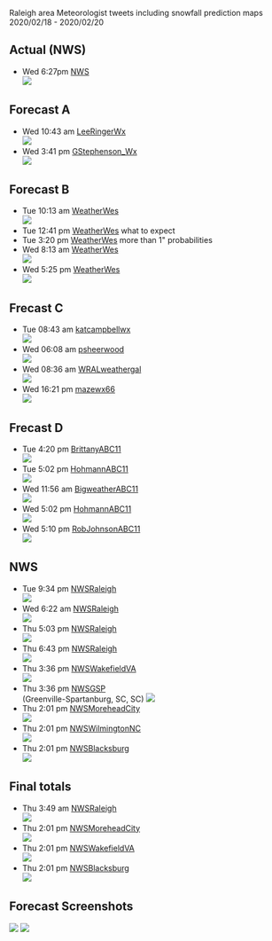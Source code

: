 Raleigh area Meteorologist tweets including snowfall prediction maps 2020/02/18 - 2020/02/20

## Actual (NWS)
* Wed 6:27pm [NWS](https://twitter.com/NWSRaleigh/status/1230639187298111488) <br>
  ![](https://raw.githubusercontent.com/rtphokie/RAHFeb2020SnowEvent/master/data/images/0220actual.png)
 
## Forecast A
* Wed 10:43 am [LeeRingerWx](https://twitter.com/LeeRingerWx/status/1230155987232993280) <br>
  ![](https://raw.githubusercontent.com/rtphokie/RAHFeb2020SnowEvent/master/data/images/0219LeeRingerWx.jpeg)
* Wed 3:41 pm [GStephenson_Wx](https://twitter.com/GStephenson_Wx/status/1230230842947055617) <br>
  ![](https://raw.githubusercontent.com/rtphokie/RAHFeb2020SnowEvent/master/data/images/0219GStephenson_Wx.jpeg)
  
## Forecast B
* Tue 10:13 am [WeatherWes](https://twitter.com/WeatherWes/status/1229785935132446720) <br>
  ![](https://raw.githubusercontent.com/rtphokie/RAHFeb2020SnowEvent/master/data/images/0218WeatherWes.jpeg)
* Tue 12:41 pm [WeatherWes](https://twitter.com/WeatherWes/status/1229974141417160704) what to expect
* Tue 3:20 pm [WeatherWes](https://twitter.com/WeatherWes/status/1229863215120756738) more than 1" probabilities
* Wed 8:13 am [WeatherWes](https://twitter.com/WeatherWes/status/1230118139754696707) <br>
  ![](https://raw.githubusercontent.com/rtphokie/RAHFeb2020SnowEvent/master/data/images/0219WeatherWes.jpeg)
* Wed 5:25 pm [WeatherWes](https://twitter.com/WeatherWes/status/1230257032684605440) <br>
  ![](https://raw.githubusercontent.com/rtphokie/RAHFeb2020SnowEvent/master/data/images/0219WeatherWes_2.jpeg)

## Frecast C
* Tue 08:43 am [katcampbellwx](https://twitter.com/katcampbellwx/status/1229944495111843841) <br>
  ![](https://raw.githubusercontent.com/rtphokie/RAHFeb2020SnowEvent/master/data/images/0218katcampbellwx.jpeg)
* Wed 06:08 am [psheerwood](https://twitter.com/psheerwood/status/1230086875395821568) <br>
  ![](https://raw.githubusercontent.com/rtphokie/RAHFeb2020SnowEvent/master/data/images/0219psheerwood.jpeg)
* Wed 08:36 am [WRALweathergal](https://twitter.com/WRALweathergal/status/1230123959439548418) <br>
  ![](https://raw.githubusercontent.com/rtphokie/RAHFeb2020SnowEvent/master/data/images/0219WRALweathergal.jpeg)
* Wed 16:21 pm [mazewx66](https://twitter.com/mazewx66/status/1230240996321087489) <br>
  ![](https://raw.githubusercontent.com/rtphokie/RAHFeb2020SnowEvent/master/data/images/0219mazewx66.jpeg)
 
 
## Frecast D
* Tue 4:20 pm [BrittanyABC11](https://twitter.com/BrittanyABC11/status/1229878285640896512) <br>
  ![](https://raw.githubusercontent.com/rtphokie/RAHFeb2020SnowEvent/master/data/images/0218BrittanyABC11.jpeg)
* Tue 5:02 pm [HohmannABC11](https://twitter.com/HohmannABC11/status/1229888872215203840) <br>
  ![](https://raw.githubusercontent.com/rtphokie/RAHFeb2020SnowEvent/master/data/images/02181702HohmannABC11.jpeg)
* Wed 11:56 am [BigweatherABC11](https://twitter.com/BigweatherABC11/status/1230174414966337538) <br>
  ![](https://raw.githubusercontent.com/rtphokie/RAHFeb2020SnowEvent/master/data/images/0219BigweatherABC11.jpeg)
* Wed 5:02 pm [HohmannABC11](https://twitter.com/HohmannABC11/status/1230251233530781696) <br>
  ![](https://raw.githubusercontent.com/rtphokie/RAHFeb2020SnowEvent/master/data/images/0219HohmannABC11.jpeg)
* Wed 5:10 pm [RobJohnsonABC11](https://twitter.com/RobJohnsonABC11/status/1230253257261568000) <br>
  ![](https://raw.githubusercontent.com/rtphokie/RAHFeb2020SnowEvent/master/data/images/0219RobJohnsonABC11.jpeg)

## NWS
* Tue 9:34 pm [NWSRaleigh](https://twitter.com/NWSRaleigh/status/1229957386875457536) <br> 
  ![](https://raw.githubusercontent.com/rtphokie/RAHFeb2020SnowEvent/master/data/images/0218NWSRAH.jpeg)
* Wed 6:22 am [NWSRaleigh](https://twitter.com/NWSRaleigh/status/1230090338003369986)  <br>
  ![](https://raw.githubusercontent.com/rtphokie/RAHFeb2020SnowEvent/master/data/images/0219NWSRAH.jpeg)
* Thu 5:03 pm [NWSRaleigh](https://twitter.com/NWSRaleigh/status/1230614030085001217) <br>
  ![](https://raw.githubusercontent.com/rtphokie/RAHFeb2020SnowEvent/master/data/images/02201703NWSRaleigh.png)
* Thu 6:43 pm [NWSRaleigh](https://twitter.com/NWSRaleigh/status/1230639187298111488) <br>
  ![](https://raw.githubusercontent.com/rtphokie/RAHFeb2020SnowEvent/master/data/images/02201843NWSRaleigh.png)
* Thu 3:36 pm [NWSWakefieldVA](https://twitter.com/NWSWakefieldVA/status/1230229760309153797) <br>
  ![](https://raw.githubusercontent.com/rtphokie/RAHFeb2020SnowEvent/master/data/images/0219NWSAKQ.jpeg)
* Thu 3:36 pm [NWSGSP](https://twitter.com/NWSGSP/status/1230246399780040704) <br> (Greenville-Spartanburg, SC, SC)
  ![](https://raw.githubusercontent.com/rtphokie/RAHFeb2020SnowEvent/master/data/images/0219NWSGSP.jpeg)
* Thu 2:01 pm [NWSMoreheadCity](https://twitter.com/NWSMoreheadCity/status/1230230983535808512) <br>
  ![](https://raw.githubusercontent.com/rtphokie/RAHFeb2020SnowEvent/master/data/images/02201401NWSILM.png)
* Thu 2:01 pm [NWSWilmingtonNC](https://twitter.com/NWSWilmingtonNC/status/1230568048425238529) <br>
  ![](https://raw.githubusercontent.com/rtphokie/RAHFeb2020SnowEvent/master/data/images/02201401NWSILM.png)
* Thu 2:01 pm [NWSBlacksburg](https://twitter.com/NWSBlacksburg/status/1230441166857891841) <br>
  ![](https://raw.githubusercontent.com/rtphokie/RAHFeb2020SnowEvent/master/data/images/0219NWSBlacksburg.png)
 
  
## Final totals
* Thu 3:49 am [NWSRaleigh](https://twitter.com/NWSRaleigh/status/1230462986310934528) <br>
  ![](https://raw.githubusercontent.com/rtphokie/RAHFeb2020SnowEvent/master/data/images/NWSrahfinal.jpeg)
* Thu 2:01 pm [NWSMoreheadCity](https://twitter.com/NWSMoreheadCity/status/1230589381078994944) <br>
  ![](https://raw.githubusercontent.com/rtphokie/RAHFeb2020SnowEvent/master/data/images/NWSmhxfinal.png)
* Thu 2:01 pm [NWSWakefieldVA](https://twitter.com/NWSWakefieldVA/status/1230527241001435136) <br>
  ![](https://raw.githubusercontent.com/rtphokie/RAHFeb2020SnowEvent/master/data/images/NWSakqfinal.png)
* Thu 2:01 pm [NWSBlacksburg](https://twitter.com/NWSBlacksburg/status/1231111217176952832) <br>
  ![](https://raw.githubusercontent.com/rtphokie/RAHFeb2020SnowEvent/master/data/images/NWSakqfinal.png)
  
  
## Forecast Screenshots 
![](https://raw.githubusercontent.com/rtphokie/RAHFeb2020SnowEvent/master/data/images/collage1.jpg)
![](https://raw.githubusercontent.com/rtphokie/RAHFeb2020SnowEvent/master/data/images/collage2.jpg)

